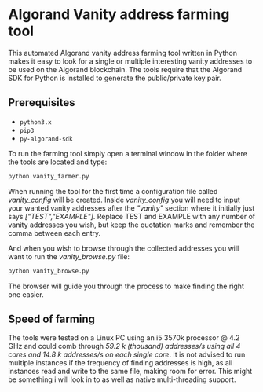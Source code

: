 # Algorand Vanity address farming tool
This automated Algorand vanity address farming tool written in Python makes it easy to look for a single or multiple interesting vanity addresses to be used on the Algorand blockchain. The tools require that the Algorand SDK for Python is installed to generate the public/private key pair.

## Prerequisites
* `python3.x`
* `pip3`
* `py-algorand-sdk`

To run the farming tool simply open a terminal window in the folder where the tools are located and type:
```bash
python vanity_farmer.py
```
When running the tool for the first time a configuration file called *vanity_config* will be created. Inside *vanity_config* you will need to input your wanted vanity addresses after the *"vanity"* section where it initially just says *["TEST","EXAMPLE"]*. Replace TEST and EXAMPLE with any number of vanity addresses you wish, but keep the quotation marks and remember the comma between each entry.

And when you wish to browse through the collected addresses you will want to run the *vanity_browse.py* file:
```bash
python vanity_browse.py
```
The browser will guide you through the process to make finding the right one easier.

## Speed of farming

The tools were tested on a Linux PC using an i5 3570k processor @ 4.2 GHz and could comb through *59.2 k (thousand) addresses/s using all 4 cores and 14.8 k addresses/s on each single core*. It is not advised to run multiple instances if the frequency of finding addresses is high, as all instances read and write to the same file, making room for error. This might be something i will look in to as well as native multi-threading support.
